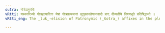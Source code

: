 ```yaml
---
sutra: गोत्रेऽलुगचि
vRtti: यस्कादिभ्यो गोत्रइत्यादिना येषां गोत्रप्रत्ययानां लुगुक्तस्तेषामजादौ प्राग् दीव्यतीये विषयभूते प्रतिषिद्ध्यते ॥
vRtti_eng: The _luk_-elision of Patronymic (_Gotra_) affixes in the plural, which have been enjoined by _Sutras_ (II. 4. 63) and the rest, is prohibited, when the affix has an initial vowel, and it has the sense of the various affixes taught antecedent to _tena_ _divyati_ &c (IV. 4. 2).

---
```

